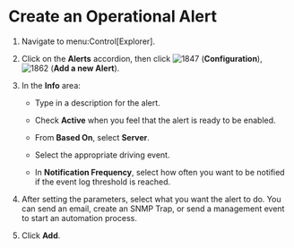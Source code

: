 # Create an Operational Alert

1.  Navigate to menu:Control\[Explorer\].

2.  Click on the **Alerts** accordion, then click ![1847](1847.png)
    (**Configuration**), ![1862](1862.png) (**Add a new Alert**).

3.  In the **Info** area:
    
      - Type in a description for the alert.
    
      - Check **Active** when you feel that the alert is ready to be
        enabled.
    
      - From **Based On**, select **Server**.
    
      - Select the appropriate driving event.
    
      - In **Notification Frequency**, select how often you want to be
        notified if the event log threshold is reached.

4.  After setting the parameters, select what you want the alert to do.
    You can send an email, create an SNMP Trap, or send a management
    event to start an automation process.

5.  Click **Add**.
